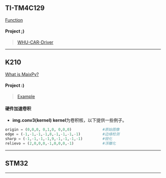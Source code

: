 ## TI-TM4C129
[Function]()
#### Project ;)
> [WHU-CAR-Driver](https://github.com/Pansamic/WHUCAR-Driver.git)
***
## K210
[What is MaixPy?](https://wiki.sipeed.com/soft/maixpy3/zh/index.html)
#### Project :)
> [Example]()

#### 硬件加速卷积
* **img.conv3(kernel)**
**kernel**为卷积核，以下提供一些例子。
```python
origin = (0,0,0, 0,1,0, 0,0,0)              #原始图像
edge = (-1,-1,-1,-1,8,-1,-1,-1,-1)          #边缘检测
sharp = (-1,-1,-1,-1,9,-1,-1,-1,-1)         #锐化
relievo = (2,0,0,0,-1,0,0,0,-1)             #浮雕化
```
***
## STM32

***